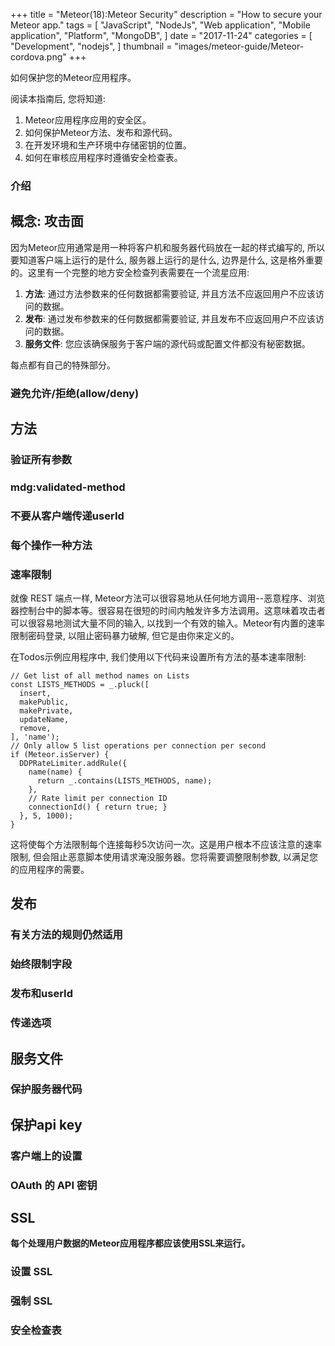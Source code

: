 +++
title = "Meteor(18):Meteor Security"
description = "How to secure your Meteor app."
tags = [
    "JavaScript",
    "NodeJs",
    "Web application",
    "Mobile application",
    "Platform",
    "MongoDB",
]
date = "2017-11-24"
categories = [
    "Development",
    "nodejs",
]
thumbnail = "images/meteor-guide/Meteor-cordova.png"
+++

如何保护您的Meteor应用程序。

<!--more-->

阅读本指南后, 您将知道:

1.  Meteor应用程序应用的安全区。
2.  如何保护Meteor方法、发布和源代码。
3.  在开发环境和生产环境中存储密钥的位置。
4.  如何在审核应用程序时遵循安全检查表。

### 介绍

##  概念: 攻击面

因为Meteor应用通常是用一种将客户机和服务器代码放在一起的样式编写的, 所以要知道客户端上运行的是什么, 服务器上运行的是什么, 边界是什么, 这是格外重要的。这里有一个完整的地方安全检查列表需要在一个流星应用:

1.  **方法**: 通过方法参数来的任何数据都需要验证, 并且方法不应返回用户不应该访问的数据。
2.  **发布**: 通过发布参数来的任何数据都需要验证, 并且发布不应返回用户不应该访问的数据。
3.  **服务文件**: 您应该确保服务于客户端的源代码或配置文件都没有秘密数据。

每点都有自己的特殊部分。

### 避免允许/拒绝(allow/deny)

##  方法

### 验证所有参数

### mdg:validated-method

### 不要从客户端传递userId

### 每个操作一种方法

### 速率限制

就像 REST 端点一样, Meteor方法可以很容易地从任何地方调用--恶意程序、浏览器控制台中的脚本等。很容易在很短的时间内触发许多方法调用。这意味着攻击者可以很容易地测试大量不同的输入, 以找到一个有效的输入。Meteor有内置的速率限制密码登录, 以阻止密码暴力破解, 但它是由你来定义的。

在Todos示例应用程序中, 我们使用以下代码来设置所有方法的基本速率限制:

``` 
// Get list of all method names on Lists
const LISTS_METHODS = _.pluck([
  insert,
  makePublic,
  makePrivate,
  updateName,
  remove,
], 'name');
// Only allow 5 list operations per connection per second
if (Meteor.isServer) {
  DDPRateLimiter.addRule({
    name(name) {
      return _.contains(LISTS_METHODS, name);
    },
    // Rate limit per connection ID
    connectionId() { return true; }
  }, 5, 1000);
}
```

这将使每个方法限制每个连接每秒5次访问一次。这是用户根本不应该注意的速率限制, 但会阻止恶意脚本使用请求淹没服务器。您将需要调整限制参数, 以满足您的应用程序的需要。

##  发布

### 有关方法的规则仍然适用

### 始终限制字段

### 发布和userId

### 传递选项

## 服务文件

### 保护服务器代码

## 保护api key

### 客户端上的设置

### OAuth 的 API 密钥

##  SSL

**每个处理用户数据的Meteor应用程序都应该使用SSL来运行。**

### 设置 SSL

### 强制 SSL

### 安全检查表

